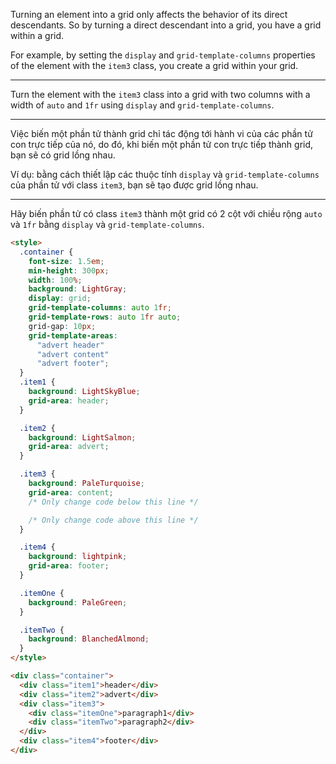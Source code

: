 Turning an element into a grid only affects the behavior of its direct descendants. So by turning a direct descendant into a grid, you have a grid within a grid.

For example, by setting the `display` and `grid-template-columns` properties of the element with the `item3` class, you create a grid within your grid.

---

Turn the element with the `item3` class into a grid with two columns with a width of `auto` and `1fr` using `display` and `grid-template-columns`.

---

Việc biến một phần tử thành grid chỉ tác động tới hành vi của các phần tử con trực tiếp của nó, do đó, khi biến một phần tử con trực tiếp thành grid, bạn sẽ có grid lồng nhau.

Ví dụ: bằng cách thiết lập các thuộc tính `display` và `grid-template-columns` của phần tử với class `item3`, bạn sẽ tạo được grid lồng nhau.

---

Hãy biến phần tử có class `item3` thành một grid có 2 cột với chiều rộng `auto` và `1fr` bằng `display` và `grid-template-columns`.

```html
<style>
  .container {
    font-size: 1.5em;
    min-height: 300px;
    width: 100%;
    background: LightGray;
    display: grid;
    grid-template-columns: auto 1fr;
    grid-template-rows: auto 1fr auto;
    grid-gap: 10px;
    grid-template-areas:
      "advert header"
      "advert content"
      "advert footer";
  }
  .item1 {
    background: LightSkyBlue;
    grid-area: header;
  }

  .item2 {
    background: LightSalmon;
    grid-area: advert;
  }

  .item3 {
    background: PaleTurquoise;
    grid-area: content;
    /* Only change code below this line */

    /* Only change code above this line */
  }

  .item4 {
    background: lightpink;
    grid-area: footer;
  }

  .itemOne {
    background: PaleGreen;
  }

  .itemTwo {
    background: BlanchedAlmond;
  }
</style>

<div class="container">
  <div class="item1">header</div>
  <div class="item2">advert</div>
  <div class="item3">
    <div class="itemOne">paragraph1</div>
    <div class="itemTwo">paragraph2</div>
  </div>
  <div class="item4">footer</div>
</div>
```
